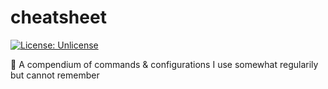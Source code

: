 # cheatsheet
[![License: Unlicense](https://upload.wikimedia.org/wikipedia/commons/e/ee/Unlicense_Blue_Badge.svg)](https://unlicense.org)

📜 A compendium of commands & configurations I use somewhat regularily but cannot remember
